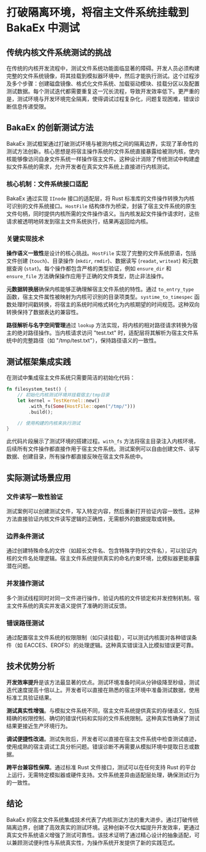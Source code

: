 # 打破隔离环境，将宿主文件系统挂载到 BakaEx 中测试

## 传统内核文件系统测试的挑战

在传统的内核开发流程中，测试文件系统功能面临显著的障碍。开发人员必须构建完整的文件系统镜像，将其挂载到模拟器环境中，然后才能执行测试。这个过程涉及多个步骤：创建磁盘镜像、格式化文件系统、加载驱动模块、挂载分区以及配置测试数据。每个测试迭代都需要重复这一冗长流程，导致开发效率低下。更严重的是，测试环境与开发环境完全隔离，使得调试过程复杂化，问题复现困难，错误诊断信息传递受限。

## BakaEx 的创新测试方法

BakaEx 测试框架通过打破测试环境与被测内核之间的隔离边界，实现了革命性的测试方法创新。核心思想是将宿主操作系统的文件系统直接暴露给被测内核，使内核能够像访问自身文件系统一样操作宿主文件。这种设计消除了传统测试中构建虚拟文件系统的需求，允许开发者在真实文件系统上直接进行内核测试。

### 核心机制：文件系统接口适配

BakaEx 通过实现 `IInode` 接口的适配层，将 Rust 标准库的文件操作转换为内核可识别的文件系统接口。`HostFile` 结构体作为桥梁，封装了宿主文件系统的原生文件句柄，同时提供内核所需的文件操作语义。当内核发起文件操作请求时，这些请求被透明地转发到宿主文件系统执行，结果再返回给内核。

### 关键实现技术

**操作语义一致性**是设计的核心挑战。`HostFile` 实现了完整的文件系统原语，包括文件创建 (`touch`)、目录操作 (`mkdir`, `rmdir`)、数据读写 (`readat`, `writeat`) 和元数据查询 (`stat`)。每个操作都包含严格的类型验证，例如 `ensure_dir` 和 `ensure_file` 方法确保操作应用于正确的文件类型，防止非法操作。

**元数据转换层**确保内核能够正确理解宿主文件系统的特性。通过 `to_entry_type` 函数，宿主文件属性被映射为内核可识别的目录项类型。`systime_to_timespec` 函数处理时间戳转换，将宿主的系统时间格式转化为内核期望的时间规范。这种双向转换保持了数据表达的兼容性。

**路径解析与名字空间管理**通过 `lookup` 方法实现，将内核的相对路径请求转换为宿主的绝对路径操作。当内核请求访问 "test.txt" 时，适配层将其解析为宿主文件系统中的完整路径（如 "/tmp/test.txt"），保持路径语义的一致性。

## 测试框架集成实践

在测试中集成宿主文件系统只需要简洁的初始化代码：

```rust
fn filesystem_test() {
    // 初始化内核测试环境并挂载宿主/tmp目录
    let kernel = TestKernel::new()
        .with_fs(Some(HostFile::open("/tmp/")))
        .build();

    // 使用构建的内核来执行测试
}
```

此代码片段展示了测试环境的搭建过程。`with_fs` 方法将宿主目录注入内核环境，后续所有文件操作都直接作用于宿主文件系统。测试案例可以自由创建文件、读写数据、创建目录，所有操作都直接反映在宿主文件系统中。

## 实际测试场景应用

### 文件读写一致性验证

测试案例可以创建测试文件，写入特定内容，然后重新打开验证内容一致性。这种方法直接验证内核文件读写逻辑的正确性，无需额外的数据提取或转换。

### 边界条件测试

通过创建特殊命名的文件（如超长文件名、包含特殊字符的文件名），可以验证内核的文件名处理逻辑。宿主文件系统提供真实的命名约束环境，比模拟器更能暴露潜在问题。

### 并发操作测试

多个测试线程同时对同一文件进行操作，验证内核的文件锁定和并发控制机制。宿主文件系统的真实并发语义提供了准确的测试反馈。

### 错误路径测试

通过配置宿主文件系统的权限限制（如只读挂载），可以测试内核面对各种错误条件（如 EACCES、EROFS）的处理逻辑。这种真实错误注入比模拟错误更可靠。

## 技术优势分析

**开发效率提升**是该方法最显著的优点。测试环境准备时间从分钟级降至秒级，测试迭代速度提高十倍以上。开发者可以直接在熟悉的宿主环境中准备测试数据，使用标准工具验证结果。

**测试真实性增强**。与模拟文件系统不同，宿主文件系统提供真实的存储语义，包括精确的权限控制、确切的错误代码和实际的文件系统限制。这种真实性确保了测试结果更接近生产环境行为。

**调试便捷性改进**。测试失败后，开发者可以直接在宿主文件系统中检查测试痕迹，使用成熟的宿主调试工具分析问题。错误诊断不再需要从模拟环境中提取日志或数据。

**跨平台兼容性保障**。通过标准 Rust 文件接口，测试可以在任何支持 Rust 的平台上运行，无需特定模拟器或硬件支持。文件系统差异由适配层处理，确保测试行为的一致性。

## 结论

BakaEx 的宿主文件系统集成技术代表了内核测试方法的重大进步。通过打破传统隔离边界，创建了高效真实的测试环境。这种创新不仅大幅提升开发效率，更通过真实文件系统语义增强了测试可靠性。该技术证明了通过精心设计的抽象适配，可以兼顾测试便利性与系统真实性，为操作系统开发提供了新的实践范式。
